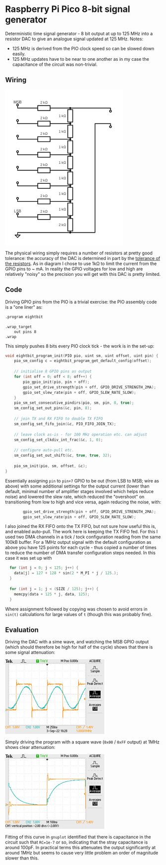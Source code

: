 # Raspberry Pi Pico 8-bit signal generator

Deterministic time signal generator - 8 bit output at up to 125 MHz into a resistor DAC to give an analogue signal updated at 125 MHz. Notes:

- 125 MHz is derived from the PIO clock speed so can be slowed down easily.
- 125 MHz updates have to be near to one another as in my case the capacitance of the circuit was non-trivial.

## Wiring

![R-2R Ladder](./r-2r-dac.png)

The physical wiring simply requires a number of resistors at pretty good tolerance: the accuracy of the DAC is determined in part by the [tolerance of the resistors](https://en.wikipedia.org/wiki/Resistor_ladder). As in diagram I chose to use 1kΩ to limit the current from the GPIO pins to ~ mA. In reality the GPIO voltages for low and high are relatively "noisy" so the precision you will get with this DAC is pretty limited.

## Code

Driving GPIO pins from the PIO is a trivial exercise: the PIO assembly code is a "one liner" as:

```
.program eightbit

.wrap_target
    out pins 8
.wrap
```

This simply pushes 8 bits every PIO clock tick - the work is in the set-up:

```C
void eightbit_program_init(PIO pio, uint sm, uint offset, uint pin) {
    pio_sm_config c = eightbit_program_get_default_config(offset);

    // initialise 8 GPIO pins as output
    for (int off = 0; off < 8; off++) {
        pio_gpio_init(pio, pin + off);
        gpio_set_drive_strength(pin + off, GPIO_DRIVE_STRENGTH_2MA);
        gpio_set_slew_rate(pin + off, GPIO_SLEW_RATE_SLOW);
    }
    pio_sm_set_consecutive_pindirs(pio, sm, pin, 8, true);
    sm_config_set_out_pins(&c, pin, 8);

    // join TX and RX FIFO to double TX FIFO
    sm_config_set_fifo_join(&c, PIO_FIFO_JOIN_TX);

    // leave clock as-is - for 100 MHz operation etc. can adjust
    sm_config_set_clkdiv_int_frac(&c, 1, 0);

    // configure auto-pull etc.
    sm_config_set_out_shift(&c, true, true, 32);

    pio_sm_init(pio, sm, offset, &c);
}
```

Essentially assigning `pin` to `pin+7` GPIO to be out (from LSB to MSB; wire as above) with some additional settings for the output current (lower than default, minimal number of amplifier stages involved which helps reduce noise) and lowered the slew rate, which reduced the "overshoot" on transitioning from low to high and vice versa, again reducing the noise, with:

```C
        gpio_set_drive_strength(pin + off, GPIO_DRIVE_STRENGTH_2MA);
        gpio_set_slew_rate(pin + off, GPIO_SLEW_RATE_SLOW);
```

I also joined the RX FIFO onto the TX FIFO, but not sure how useful this is, and enabled auto-pull. The work here is keeping the TX FIFO fed. For this I used two DMA channels in a tick / tock configuration reading from the same 100kB buffer. For a 1MHz output signal with the default configuration as above you have 125 points for each cycle - thus copied a number of times to reduce the number of DMA transfer configuration steps needed. In this case it was set up with

```C
  for (int j = 0; j < 125; j++) {
    data[j] = 127 + 128 * sin(2 * M_PI * j / 125.);
  }

  for (int j = 1; j < (SIZE / 125); j++) {
    memcpy(data + 125 * j, data, 125);
  }
```

Where assignment followed by copying was chosen to avoid errors in `sin(t)` calculations for large values of `t` (though this was probably fine).

## Evaluation

Driving the DAC with a sime wave, and watching the MSB GPIO output (which should therefore be high for half of the cycle) shows that there is some signal attenuation:

![Oscilloscope output sine wave](./F0057TEK.png)

Simply driving the program with a square wave (`0x00` / `0xFF` output) at 1MHz shows clear attenuation:

![Oscilloscope output square wave](./F0051TEK.png)

Fitting of this curve in `gnuplot` identified that there is capacitance in the circuit such that `RC=1e-7` or so, indicating that the stray capacitance is around 100pF. In practical terms this attenuates the output significantly at around 1MHz but seems to cause very little problem an order of magnitude slower than this.
